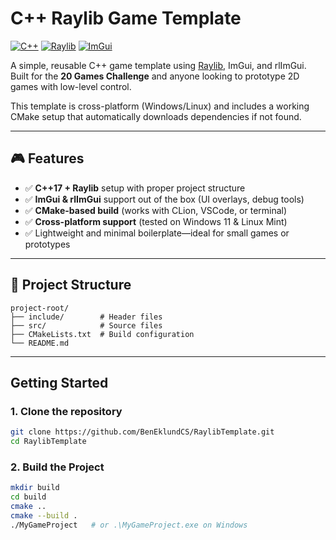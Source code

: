 # C++ Raylib Game Template

[![C++](https://img.shields.io/badge/C++-00599C?style=for-the-badge&logo=cplusplus&logoColor=white)](https://cplusplus.com/) 
[![Raylib](https://img.shields.io/badge/Raylib-FA8B00?style=for-the-badge&logo=raylib&logoColor=white)](https://www.raylib.com/) 
[![ImGui](https://img.shields.io/badge/ImGui-009DFF?style=for-the-badge&logo=imgui&logoColor=white)](https://github.com/ocornut/imgui) 

A simple, reusable C++ game template using [Raylib](https://www.raylib.com/), ImGui, and rlImGui. Built for the **20 Games Challenge** and anyone looking to prototype 2D games with low-level control.

This template is cross-platform (Windows/Linux) and includes a working CMake setup that automatically downloads dependencies if not found.

---

## 🎮 Features

- ✅ **C++17 + Raylib** setup with proper project structure
- ✅ **ImGui & rlImGui** support out of the box (UI overlays, debug tools)
- ✅ **CMake-based build** (works with CLion, VSCode, or terminal)
- ✅ **Cross-platform support** (tested on Windows 11 & Linux Mint)
- ✅ Lightweight and minimal boilerplate—ideal for small games or prototypes

---

## 📁 Project Structure
```
project-root/
├── include/        # Header files
├── src/            # Source files
├── CMakeLists.txt  # Build configuration
└── README.md
```


---

## Getting Started

### 1. Clone the repository

```bash
git clone https://github.com/BenEklundCS/RaylibTemplate.git
cd RaylibTemplate
```

### 2. Build the Project

```bash
mkdir build
cd build
cmake ..
cmake --build .
./MyGameProject   # or .\MyGameProject.exe on Windows
```


